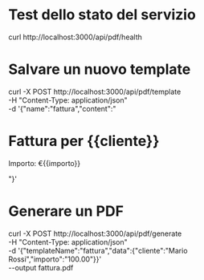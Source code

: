 # Test dello stato del servizio
curl http://localhost:3000/api/pdf/health

# Salvare un nuovo template
curl -X POST http://localhost:3000/api/pdf/template \
  -H "Content-Type: application/json" \
  -d '{"name":"fattura","content":"<h1>Fattura per {{cliente}}</h1><p>Importo: €{{importo}}</p>"}'

# Generare un PDF
curl -X POST http://localhost:3000/api/pdf/generate \
  -H "Content-Type: application/json" \
  -d '{"templateName":"fattura","data":{"cliente":"Mario Rossi","importo":"100.00"}}' \
  --output fattura.pdf